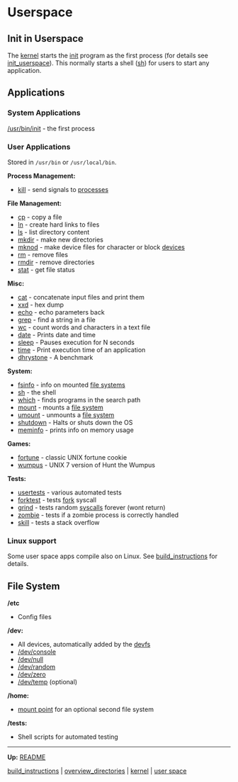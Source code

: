 # Userspace


## Init in Userspace

The [kernel](../kernel/kernel.md) starts the [init](bin/init.md) program as the first process (for details see [init_userspace](../kernel/processes/init_userspace.md)).
This normally starts a shell ([sh](bin/sh.md)) for users to start any application.


## Applications

### System Applications

[/usr/bin/init](bin/init.md) - the first process


### User Applications

Stored in `/usr/bin` or `/usr/local/bin`.

**Process Management:**
- [kill](bin/kill.md) - send signals to [processes](../kernel/processes/processes.md)

**File Management:**
- [cp](bin/cp.md) - copy a file
- [ln](bin/ln.md) - create hard links to files
- [ls](bin/ls.md) - list directory content
- [mkdir](bin/mkdir.md) - make new directories
- [mknod](bin/mknod.md) - make device files for character or block [devices](../kernel/devices/devices.md)
- [rm](bin/rm.md) - remove files
- [rmdir](bin/rmdir.md) - remove directories
- [stat](bin/stat.md) - get file status

**Misc:**
- [cat](bin/cat.md) - concatenate input files and print them
- [xxd](bin/xxd.md) - hex dump
- [echo](bin/echo.md) - echo parameters back
- [grep](bin/grep.md) - find a string in a file
- [wc](bin/wc.md) - count words and characters in a text file
- [date](bin/date.md) - Prints date and time
- [sleep](bin/sleep.md) - Pauses execution for N seconds
- [time](bin/time.md) - Print execution time of an application
- [dhrystone](local/bin/dhrystone.md) - A benchmark

**System:**
- [fsinfo](bin/fsinfo.md) - info on mounted [file systems](../kernel/file_system/file_system.md)
- [sh](bin/sh.md) - the shell
- [which](bin/which.md) - finds programs in the search path
- [mount](bin/mount.md) - mounts a [file system](../kernel/file_system/file_system.md)
- [umount](bin/umount.md) - unmounts a [file system](../kernel/file_system/file_system.md)
- [shutdown](bin/shutdown.md) - Halts or shuts down the OS
- [meminfo](bin/meminfo.md) - prints info on memory usage

**Games:**
- [fortune](bin/fortune.md) - classic UNIX fortune cookie
- [wumpus](bin/wumpus.md) - UNIX 7 version of Hunt the Wumpus

**Tests:**
- [usertests](tests/usertests.md) - various automated tests
- [forktest](tests/forktest.md) - tests [fork](../kernel/syscalls/fork.md) syscall
- [grind](tests/grind.md) - tests random [syscalls](../kernel/syscalls/syscalls.md) forever (wont return)
- [zombie](tests/zombie.md) - tests if a zombie process is correctly handled
- [skill](tests/skill.md) - tests a stack overflow


### Linux support

Some user space apps compile also on Linux. See [build_instructions](../build_instructions.md) for details.


## File System

**/etc**
- Config files

**/dev:**
- All devices, automatically added by the [devfs](../kernel/file_system/devfs/devfs.md)
- [/dev/console](dev/console.md)
- [/dev/null](dev/null.md)
- [/dev/random](dev/random.md)
- [/dev/zero](dev/zero.md)
- [/dev/temp](dev/temp.md) (optional)

**/home:**
- [mount point](bin/mount.md) for an optional second file system

**/tests:**
- Shell scripts for automated testing

---
**Up:** [README](../../README.md)

[build_instructions](../build_instructions.md) | [overview_directories](../overview_directories.md) | [kernel](../kernel/kernel.md) | [user space](userspace.md)
